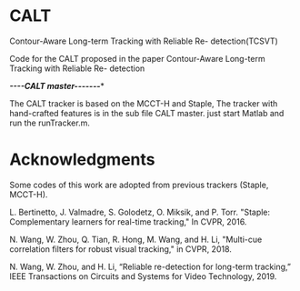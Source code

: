 # CALT
Contour-Aware Long-term Tracking with Reliable Re- detection(TCSVT)

Code for the CALT proposed in the paper Contour-Aware Long-term Tracking with Reliable Re- detection

***----CALT master-------****

The CALT tracker is based on the MCCT-H and Staple, The tracker with hand-crafted features is in the sub file CALT master.
just start Matlab and run the runTracker.m.



# Acknowledgments

Some codes of this work are adopted from previous trackers (Staple, MCCT-H).

L. Bertinetto, J. Valmadre, S. Golodetz, O. Miksik, and P. Torr. "Staple: Complementary learners for real-time tracking," In CVPR, 2016.

N. Wang, W. Zhou, Q. Tian, R. Hong, M. Wang, and H. Li, "Multi-cue correlation filters for robust visual tracking," in CVPR, 2018.

N. Wang, W. Zhou, and H. Li, “Reliable re-detection for long-term tracking,” IEEE Transactions on Circuits and Systems for Video Technology, 2019.
